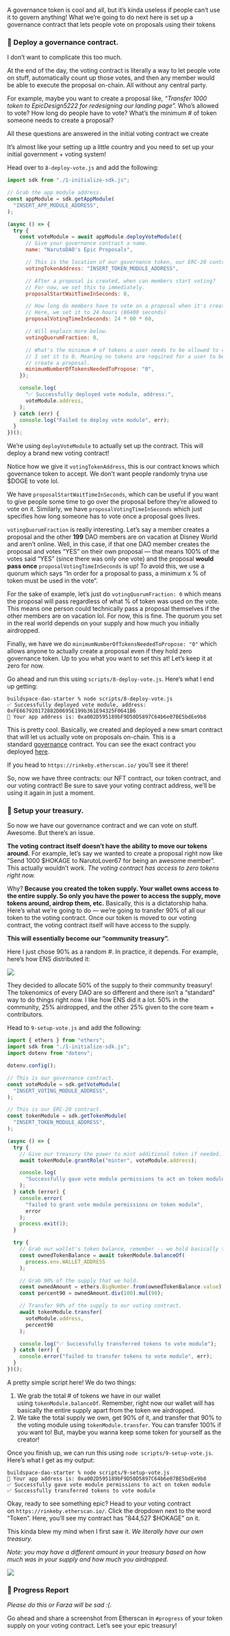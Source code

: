 A governance token is cool and all, but it’s kinda useless if people can’t use it to govern anything! What we’re going to do next here is set up a governance contract that lets people vote on proposals using their tokens

### 📝 Deploy a governance contract.

I don’t want to complicate this too much.

At the end of the day, the voting contract is literally a way to let people vote on stuff, automatically count up those votes, and then any member would be able to execute the proposal on-chain. All without any central party.

For example, maybe you want to create a proposal like, *“Transfer 1000 token to EpicDesign5222 for redesigning our landing page”.* Who’s allowed to vote? How long do people have to vote? What’s the minimum # of token someone needs to create a proposal?

All these questions are answered in the initial voting contract we create

It’s almost like your setting up a little country and you need to set up your initial government + voting system!

Head over to `8-deploy-vote.js` and add the following:

```jsx
import sdk from "./1-initialize-sdk.js";

// Grab the app module address.
const appModule = sdk.getAppModule(
  "INSERT_APP_MODULE_ADDRESS",
);

(async () => {
  try {
    const voteModule = await appModule.deployVoteModule({
      // Give your governance contract a name.
      name: "NarutoDAO's Epic Proposals",

      // This is the location of our governance token, our ERC-20 contract!
      votingTokenAddress: "INSERT_TOKEN_MODULE_ADDRESS",

      // After a proposal is created, when can members start voting?
      // For now, we set this to immediately.
      proposalStartWaitTimeInSeconds: 0,

      // How long do members have to vote on a proposal when it's created?
      // Here, we set it to 24 hours (86400 seconds)
      proposalVotingTimeInSeconds: 24 * 60 * 60,

      // Will explain more below.
      votingQuorumFraction: 0,

      // What's the minimum # of tokens a user needs to be allowed to create a proposal?
      // I set it to 0. Meaning no tokens are required for a user to be allowed to
      // create a proposal.
      minimumNumberOfTokensNeededToPropose: "0",
    });

    console.log(
      "✅ Successfully deployed vote module, address:",
      voteModule.address,
    );
  } catch (err) {
    console.log("Failed to deploy vote module", err);
  }
})();

```

We’re using `deployVoteModule` to actually set up the contract. This will deploy a brand new voting contract!

Notice how we give it `votingTokenAddress`, this is our contract knows which governance token to accept. We don’t want people randomly tryna use $DOGE to vote lol.

We have `proposalStartWaitTimeInSeconds`, which can be useful if you want to give people some time to go over the proposal before they’re allowed to vote on it. Similarly, we have `proposalVotingTimeInSeconds` which just specifies how long someone has to vote once a proposal goes lives.

`votingQuorumFraction` is really interesting. Let’s say a member creates a proposal and the other **199** DAO members are on vacation at Disney World and aren’t online. Well, in this case, if that one DAO member creates the proposal and votes “YES” on their own proposal — that means 100% of the votes said “YES” (since there was only one vote) and the proposal **would pass once** `proposalVotingTimeInSeconds` is up! To avoid this, we use a quorum which says “In order for a proposal to pass, a minimum x % of token must be used in the vote”.

For the sake of example, let’s just do `votingQuorumFraction: 0` which means the proposal will pass regardless of what % of token was used on the vote. This means one person could technically pass a proposal themselves if the other members are on vacation lol. For now, this is fine. The quorum you set in the real world depends on your supply and how much you initially airdropped.

Finally, we have we do `minimumNumberOfTokensNeededToPropose: "0"` which allows anyone to actually create a proposal even if they hold zero governance token. Up to you what you want to set this at! Let’s keep it at zero for now.

Go ahead and run this using `scripts/8-deploy-vote.js`. Here’s what I end up getting:

```plaintext
buildspace-dao-starter % node scripts/8-deploy-vote.js
✅ Successfully deployed vote module, address: 0xFE667920172882D0695E199b361E94325F0641B6
👋 Your app address is: 0xa002D595189bF9D50D5897C64b6e07BE5bdEe9b8

```

This is pretty cool. Basically, we created and deployed a new smart contract that will let us actually vote on proposals on-chain. This is a standard [governance](https://docs.openzeppelin.com/contracts/4.x/api/governance) contract. You can see the exact contract you deployed [here](https://github.com/nftlabs/nftlabs-protocols/blob/main/contracts/vote/VotingGovernance.sol).

If you head to `https://rinkeby.etherscan.io/` you’ll see it there!

So, now we have three contracts: our NFT contract, our token contract, and our voting contract! Be sure to save your voting contract address, we’ll be using it again in just a moment.

### 🏦 Setup your treasury.

So now we have our governance contract and we can vote on stuff. Awesome. But there’s an issue.

**The voting contract itself doesn’t have the ability to move our tokens around.** For example, let’s say we wanted to create a proposal right now like “Send 1000 $HOKAGE to NarutoLover67 for being an awesome member”. This actually wouldn’t work. *The voting contract has access to zero tokens right now.*

Why? **Because** **you created the token supply. Your wallet owns access to the entire supply. So only you have the power to access the supply, move tokens around, airdrop them, etc.** Basically, this is a dictatorship haha. Here’s what we’re going to do — we’re going to transfer 90% of all our token to the voting contract. Once our token is moved to our voting contract, the voting contract itself will have access to the supply.

**This will essentially become our “community treasury”.**

Here I just chose 90% as a random #. In practice, it depends. For example, here’s how ENS distributed it:

![](https://i.imgur.com/9rhwrzV.png)

They decided to allocate 50% of the supply to their community treasury! The tokenomics of every DAO are so different and there isn’t a “standard” way to do things right now. I like how ENS did it a lot. 50% in the community, 25% airdropped, and the other 25% given to the core team + contributors.

Head to `9-setup-vote.js` and add the following:

```jsx
import { ethers } from "ethers";
import sdk from "./1-initialize-sdk.js";
import dotenv from "dotenv";

dotenv.config();

// This is our governance contract.
const voteModule = sdk.getVoteModule(
  "INSERT_VOTING_MODULE_ADDRESS",
);

// This is our ERC-20 contract.
const tokenModule = sdk.getTokenModule(
  "INSERT_TOKEN_MODULE_ADDRESS",
);

(async () => {
  try {
    // Give our treasury the power to mint additional token if needed.
    await tokenModule.grantRole("minter", voteModule.address);

    console.log(
      "Successfully gave vote module permissions to act on token module"
    );
  } catch (error) {
    console.error(
      "failed to grant vote module permissions on token module",
      error
    );
    process.exit(1);
  }

  try {
    // Grab our wallet's token balance, remember -- we hold basically the entire supply right now!
    const ownedTokenBalance = await tokenModule.balanceOf(
      process.env.WALLET_ADDRESS
    );

    // Grab 90% of the supply that we hold.
    const ownedAmount = ethers.BigNumber.from(ownedTokenBalance.value);
    const percent90 = ownedAmount.div(100).mul(90);

    // Transfer 90% of the supply to our voting contract.
    await tokenModule.transfer(
      voteModule.address,
      percent90
    );

    console.log("✅ Successfully transferred tokens to vote module");
  } catch (err) {
    console.error("failed to transfer tokens to vote module", err);
  }
})();

```

A pretty simple script here! We do two things:

1. We grab the total # of tokens we have in our wallet using `tokenModule.balanceOf`. Remember, right now our wallet will has basically the entire supply apart from the token we airdropped.
2. We take the total supply we own, get 90% of it, and transfer that 90% to the voting module using `tokenModule.transfer`. You can transfer 100% if you want to! But, maybe you wanna keep some token for yourself as the creator!

Once you finish up, we can run this using `node scripts/9-setup-vote.js`. Here’s what I get as my output:

```plaintext
buildspace-dao-starter % node scripts/9-setup-vote.js
👋 Your app address is: 0xa002D595189bF9D50D5897C64b6e07BE5bdEe9b8
✅ Successfully gave vote module permissions to act on token module
✅ Successfully transferred tokens to vote module

```

Okay, ready to see something epic? Head to your voting contract on `https://rinkeby.etherscan.io/`. Click the dropdown next to the word “Token”. Here, you’ll see my contract has “844,527 $HOKAGE” on it.

This kinda blew my mind when I first saw it. *We literally have our own treasury.*

*Note: you may have a different amount in your treasury based on how much was in your supply and how much you airdropped.*

![](https://i.imgur.com/4AA5nlb.png)

### 🚨 Progress Report

*Please do this or Farza will be sad :(.*

Go ahead and share a screenshot from Etherscan in `#progress` of your token supply on your voting contract. Let’s see your epic treasury!
